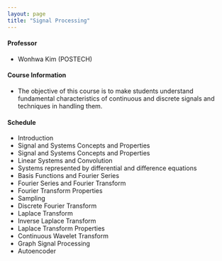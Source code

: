 ```yaml
---
layout: page
title: "Signal Processing"
---
```

#### Professor
- Wonhwa Kim (POSTECH)

#### Course Information

- The objective of this course is to make students understand fundamental characteristics of continuous and discrete signals and techniques in handling them.

#### Schedule

- Introduction
- Signal and Systems Concepts and Properties
- Signal and Systems Concepts and Properties
- Linear Systems and Convolution
- Systems represented by differential and difference equations
- Basis Functions and Fourier Series
- Fourier Series and Fourier Transform
- Fourier Transform Properties
- Sampling
- Discrete Fourier Transform
- Laplace Transform
- Inverse Laplace Transform
- Laplace Transform Properties
- Continuous Wavelet Transform
- Graph Signal Processing
- Autoencoder

